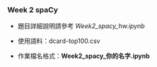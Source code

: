 ### Week 2 spaCy

- 題目詳細說明請參考 _Week2_spacy_hw.ipynb_

- 使用語料：dcard-top100.csv

- 作業檔名格式：**Week2_spacy_你的名字.ipynb**

